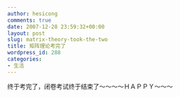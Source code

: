 ```yaml
---
author: hesicong
comments: true
date: 2007-12-28 23:59:32+00:00
layout: post
slug: matrix-theory-took-the-two
title: 矩阵理论考完了
wordpress_id: 288
categories:
- 生活
---
```



终于考完了，闭卷考试终于结束了～～～～ＨＡＰＰＹ～～～
